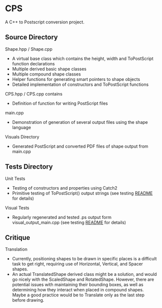 # CPS
A C++ to Postscript conversion project.

## Source Directory

Shape.hpp / Shape.cpp

  * A virtual base class which contains the height, width and ToPostScript function declarations
  * Multiple derived basic shape classes
  * Multiple compound shape classes
  * Helper functions for generating smart pointers to shape objects
  * Detailed implementation of constructors and ToPostScript functions

CPS.hpp / CPS.cpp contains

  * Definition of function for writing PostScript files

main.cpp

  * Demonstration of generation of several output files using the shape language

Visuals Directory

  * Generated PostScript and converted PDF files of shape output from main.cpp


## Tests Directory

Unit Tests

  * Testing of constructors and properties using Catch2
  * Primitive testing of ToPostScript() output strings (see testing [README](https://github.com/uaf372/CPS/tree/main/tests) for details)

Visual Tests

  * Regularly regenerated and tested .ps output form visual_output_main.cpp (see testing [README](https://github.com/uaf372/CPS/tree/main/tests) for details)


## Critique

Translation

  * Currently, positioning shapes to be drawn in specific places is a difficult task to get right, requiring use of Horizontal, Vertical, and Spacer shapes.
  * An actual TranslatedShape derived class might be a solution, and would go nicely with the ScaledShape and RotatedShape. However, there are potential issues
    with maintaining their bounding boxes, as well as determining how they interact when placed in compound shapes. Maybe a good practice would be to Translate 
    only as the last step before drawing.
